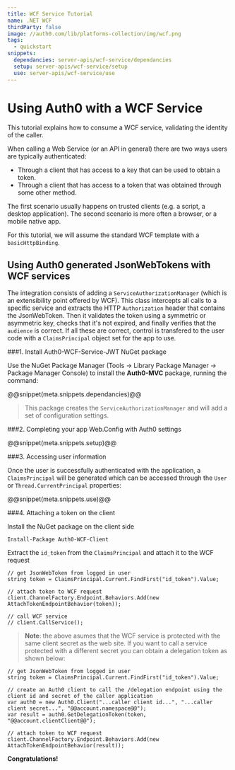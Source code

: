 ```yaml
---
title: WCF Service Tutorial
name: .NET WCF
thirdParty: false
image: //auth0.com/lib/platforms-collection/img/wcf.png
tags:
  - quickstart
snippets:
  dependancies: server-apis/wcf-service/dependancies
  setup: server-apis/wcf-service/setup
  use: server-apis/wcf-service/use
---
```


# Using Auth0 with a WCF Service

This tutorial explains how to consume a WCF service, validating the identity of the caller.

When calling a Web Service (or an API in general) there are two ways users are typically authenticated:

* Through a client that has access to a key that can be used to obtain a token.
* Through a client that has access to a token that was obtained through some other method.

The first scenario usually happens on trusted clients (e.g. a script, a desktop application). The second scenario is more often a browser, or a mobile native app.

For this tutorial, we will assume the standard WCF template with a `basicHttpBinding`.

## Using Auth0 generated JsonWebTokens with WCF services

The integration consists of adding a `ServiceAuthorizationManager` (which is an extensibility point offered by WCF). This class intercepts all calls to a specific service and extracts the HTTP `Authorization` header that contains the JsonWebToken. Then it validates the token using a symmetric or asymmetric key, checks that it's not expired, and finally verifies that the `audience` is correct. If all these are correct, control is transfered to the user code with a `ClaimsPrincipal` object set for the app to use.

###1. Install Auth0-WCF-Service-JWT NuGet package

Use the NuGet Package Manager (Tools -> Library Package Manager -> Package Manager Console) to install the **Auth0-MVC** package, running the command:

@@snippet(meta.snippets.dependancies)@@

> This package creates the `ServiceAuthorizationManager` and will add a set of configuration settings.

###2. Completing your app Web.Config with Auth0 settings

@@snippet(meta.snippets.setup)@@

###3. Accessing user information

Once the user is successfully authenticated with the application, a `ClaimsPrincipal` will be generated which can be accessed through the `User` or `Thread.CurrentPrincipal` properties:

@@snippet(meta.snippets.use)@@

###4. Attaching a token on the client

Install the NuGet package on the client side

    Install-Package Auth0-WCF-Client

Extract the `id_token` from the `ClaimsPrincipal` and attach it to the WCF request

    // get JsonWebToken from logged in user
    string token = ClaimsPrincipal.Current.FindFirst("id_token").Value;

    // attach token to WCF request
    client.ChannelFactory.Endpoint.Behaviors.Add(new AttachTokenEndpointBehavior(token));

    // call WCF service
    // client.CallService();

> **Note**: the above asumes that the WCF service is protected with the same client secret as the web site. If you want to call a service protected with a different secret you can obtain a delegation token as shown below:

    // get JsonWebToken from logged in user
    string token = ClaimsPrincipal.Current.FindFirst("id_token").Value;

    // create an Auth0 client to call the /delegation endpoint using the client id and secret of the caller application
    var auth0 = new Auth0.Client("...caller client id...", "...caller client secret...", "@@account.namespace@@");
    var result = auth0.GetDelegationToken(token, "@@account.clientClient@@");

    // attach token to WCF request
    client.ChannelFactory.Endpoint.Behaviors.Add(new AttachTokenEndpointBehavior(result));

**Congratulations!**
